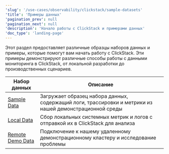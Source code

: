 ```yaml
---
'slug': '/use-cases/observability/clickstack/sample-datasets'
'title': 'Примеры данных'
'pagination_prev': null
'pagination_next': null
'description': 'Начало работы с ClickStack и примерами данных'
'doc_type': 'landing-page'
---
```


Этот раздел предоставляет различные образцы наборов данных и примеры, которые помогут вам начать работу с ClickStack. Эти примеры демонстрируют различные способы работы с данными мониторинга в ClickStack, от локальной разработки до производственных сценариев.

| Набор данных | Описание |
|--------------|----------|
| [Sample Data](sample-data.md) | Загружает образец набора данных, содержащий логи, трассировки и метрики из нашей демонстрационной среды |
| [Local Data](local-data.md) | Сбор локальных системных метрик и логов с отправкой их в ClickStack для анализа |
| [Remote Demo Data](remote-demo-data.md) | Подключение к нашему удаленному демонстрационному кластеру и исследование проблемы |

